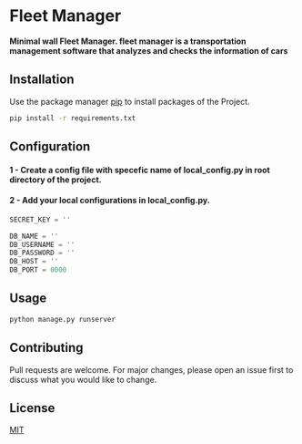 # Fleet Manager
**Minimal wall Fleet Manager. fleet manager is a transportation management software that analyzes and checks the information of cars**




## Installation

Use the package manager [pip](https://pip.pypa.io/en/stable/) to install packages of the Project.

```bash
pip install -r requirements.txt
```

## Configuration

#### 1 - Create a config file with specefic name of local_config.py in root directory of the project.

#### 2 - Add your local configurations in local_config.py.

```python
SECRET_KEY = ''

DB_NAME = ''
DB_USERNAME = ''
DB_PASSWORD = ''
DB_HOST = ''
DB_PORT = 0000
```

## Usage

```bash
python manage.py runserver
```

## Contributing

Pull requests are welcome. For major changes, please open an issue first to discuss what you would like to change.

## License

[MIT](https://choosealicense.com/licenses/mit/)

